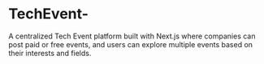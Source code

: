 # TechEvent-
A centralized Tech Event platform built with Next.js where companies can post paid or free events, and users can explore multiple events based on their interests and fields.
